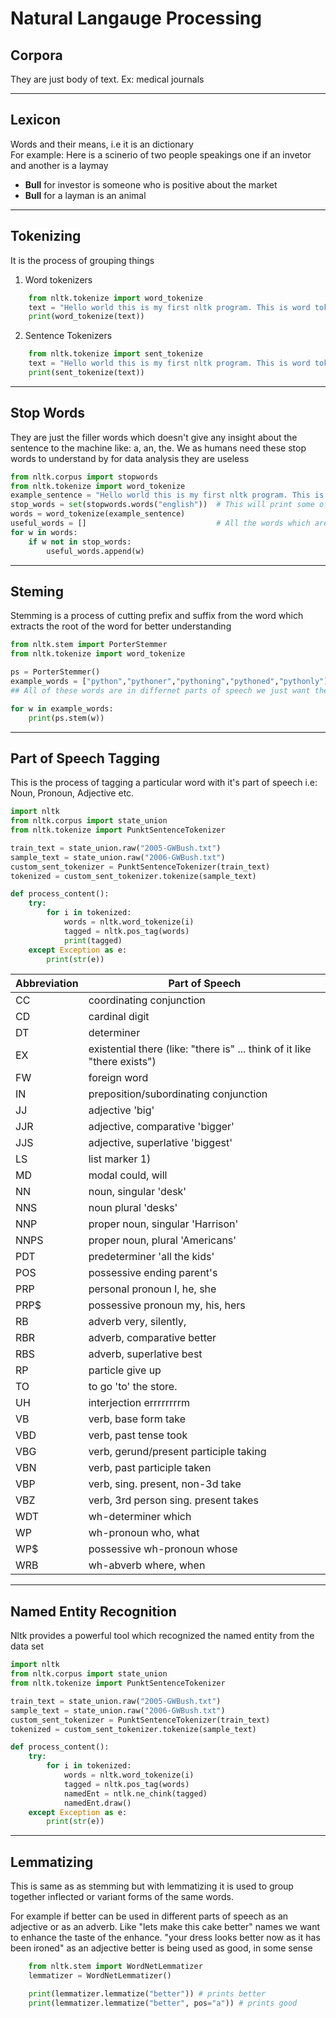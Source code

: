 # Natural Langauge Processing


## Corpora
They are just body of text. Ex: medical journals

---

## Lexicon
Words and their means, i.e it is an dictionary<br>
For example: 
Here is a scinerio of two people speakings one if an invetor and another is a laymay
* __Bull__ for investor is someone who is positive about the market
* __Bull__ for a layman is an animal
---
## Tokenizing
It is the process of grouping things
1. Word tokenizers
```python
    from nltk.tokenize import word_tokenize
    text = "Hello world this is my first nltk program. This is word tokenization in which the we will seperate all the words "
    print(word_tokenize(text))
```
2. Sentence Tokenizers
```python
    from nltk.tokenize import sent_tokenize
    text = "Hello world this is my first nltk program. This is word tokenization in which the we will seperate all the words "
    print(sent_tokenize(text))
```
---
## Stop Words
They are just the filler words which doesn't give any insight about the sentence to the machine like: a, an, the. We as humans need these stop words to understand by for data analysis they are useless
```python
from nltk.corpus import stopwords 
from nltk.tokenize import word_tokenize 
example_sentence = "Hello world this is my first nltk program. This is word tokenization in which the we will seperate all the words"
stop_words = set(stopwords.words("english"))  # This will print some of the stop words in english lanaguage
words = word_tokenize(example_sentence)
useful_words = []                             # All the words which are not stop words in our sentence
for w in words:
    if w not in stop_words:
        useful_words.append(w)
```
---
## Steming
Stemming is a process of cutting prefix and suffix from the word which  extracts the root of the word for better understanding

```python
from nltk.stem import PorterStemmer
from nltk.tokenize import word_tokenize

ps = PorterStemmer()
example_words = ["python","pythoner","pythoning","pythoned","pythonly"]     
## All of these words are in differnet parts of speech we just want the root which is python

for w in example_words:
    print(ps.stem(w))
```

---
## Part of Speech Tagging
This is the process of tagging a particular word with it's part of speech i.e: Noun, Pronoun, Adjective etc.

```python
import nltk
from nltk.corpus import state_union
from nltk.tokenize import PunktSentenceTokenizer

train_text = state_union.raw("2005-GWBush.txt")
sample_text = state_union.raw("2006-GWBush.txt")
custom_sent_tokenizer = PunktSentenceTokenizer(train_text)
tokenized = custom_sent_tokenizer.tokenize(sample_text)

def process_content():
    try:
        for i in tokenized:
            words = nltk.word_tokenize(i)
            tagged = nltk.pos_tag(words)
            print(tagged)
    except Exception as e:
        print(str(e))

```
|Abbreviation| Part of Speech|
|-------|--------------|
|CC|coordinating conjunction|
|CD|cardinal digit|
|DT|determiner|
|EX|existential there (like: "there is" ... think of it like "there exists")|
|FW|foreign word|
|IN|preposition/subordinating conjunction|
|JJ|adjective	'big'|
|JJR|adjective, comparative	'bigger'|
|JJS|adjective, superlative	'biggest'|
|LS|list marker	1)|
|MD|modal	could, will|
|NN|noun, singular 'desk'|
|NNS|noun plural	'desks'|
|NNP|proper noun, singular	'Harrison'|
|NNPS|proper noun, plural	'Americans'|
|PDT|predeterminer	'all the kids'|
|POS|possessive ending	parent\'s|
|PRP|personal pronoun	I, he, she|
|PRP\$|possessive pronoun	my, his, hers|
|RB|adverb	very, silently,|
|RBR|adverb, comparative	better|
|RBS|adverb, superlative	best|
|RP|particle	give up|
|TO|to	go 'to' the store.|
|UH|interjection	errrrrrrrm|
|VB|verb, base form	take|
|VBD|verb, past tense	took|
|VBG|verb, gerund/present participle	taking|
|VBN|verb, past participle	taken|
|VBP|verb, sing. present, non-3d	take|
|VBZ|verb, 3rd person sing. present	takes|
|WDT|wh-determiner	which|
|WP|wh-pronoun	who, what|
|WP\$|possessive wh-pronoun	whose|
|WRB|wh-abverb	where, when|
---
## Named Entity Recognition
Nltk provides a powerful tool which recognized the named entity from the data set

```python
import nltk
from nltk.corpus import state_union
from nltk.tokenize import PunktSentenceTokenizer

train_text = state_union.raw("2005-GWBush.txt")
sample_text = state_union.raw("2006-GWBush.txt")
custom_sent_tokenizer = PunktSentenceTokenizer(train_text)
tokenized = custom_sent_tokenizer.tokenize(sample_text)

def process_content():
    try:
        for i in tokenized:
            words = nltk.word_tokenize(i)
            tagged = nltk.pos_tag(words)
            namedEnt = ntlk.ne_chink(tagged)
            namedEnt.draw()
    except Exception as e:
        print(str(e))
```

---
## Lemmatizing
This is same as as stemming but with lemmatizing it is used to group together inflected or variant forms of the same words.


For example if better can be used in different parts of speech as an adjective or as an adverb.
Like "lets make this cake better" names we want to enhance the taste of the enhance. "your dress looks better now as it has been ironed" as an adjective better is being used as good, in some sense
```python
    from nltk.stem import WordNetLemmatizer
    lemmatizer = WordNetLemmatizer()

    print(lemmatizer.lemmatize("better")) # prints better
    print(lemmatizer.lemmatize("better", pos="a")) # prints good

```

